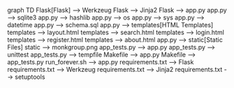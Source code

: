 graph TD
    Flask[Flask] --> Werkzeug
    Flask --> Jinja2
    Flask --> app.py
    app.py --> sqlite3
    app.py --> hashlib
    app.py --> os
    app.py --> sys
    app.py --> datetime
    app.py --> schema.sql
    app.py --> templates[HTML Templates]
    templates --> layout.html
    templates --> search.html
    templates --> login.html
    templates --> register.html
    templates --> about.html
    app.py --> static[Static Files]
    static --> monkgroup.png
    app_tests.py --> app.py
    app_tests.py --> unittest
    app_tests.py --> tempfile
    Makefile --> app.py
    Makefile --> app_tests.py
    run_forever.sh --> app.py
    requirements.txt --> Flask
    requirements.txt --> Werkzeug
    requirements.txt --> Jinja2
    requirements.txt --> setuptools
    
